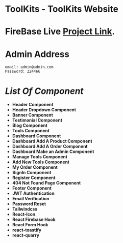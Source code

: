 # **ToolKits - ToolKits Website**

# FireBase Live [Project Link](https://toolskitsreact.web.app/).

# Admin Address
```
email: admin@admin.com
Password: 224466
```

# *List Of Component*

- **Header Component**
- **Header Dropdown Component**
- **Banner Component**
- **Testimonial Component**
- **Blog Component**
- **Tools Component**
- **Dashboard Component**
- **Dashboard Add A Product Component**
- **Dashboard Add A Order Component**
- **Dashboard Make an Admin Component**
- **Manage Tools Component**
- **Add New Tools Component**
- **My Order Component**
- **SignIn Component**
- **Register Component**
- **404 Not Found Page Component**
- **Footer Component**
- **JWT Authentication**
- **Email Verification**
- **Password Reset**
- **Tailwindcss**
- **React-Icon**
- **React Firebase Hook**
- **React Form Hook**
- **react-toastify**
- **react-quarry**
